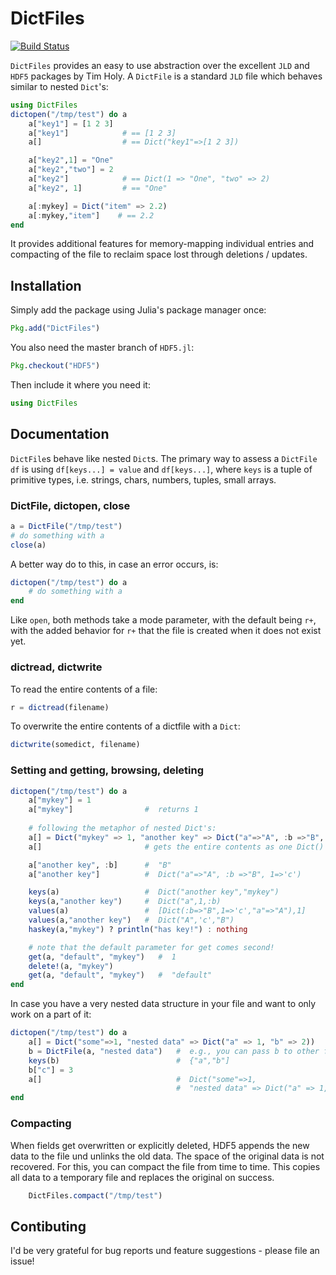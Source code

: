 # DictFiles 
[![Build Status](https://travis-ci.org/rened/DictFiles.jl.png)](https://travis-ci.org/rened/DictFiles.jl)

`DictFiles` provides an easy to use abstraction over the excellent `JLD`
and `HDF5` packages by Tim Holy. A `DictFile` is a standard `JLD` file which behaves similar to nested `Dict`'s:

```jl
using DictFiles
dictopen("/tmp/test") do a
    a["key1"] = [1 2 3]
    a["key1"]            # == [1 2 3]
	a[]                  # == Dict("key1"=>[1 2 3])

    a["key2",1] = "One"
    a["key2","two"] = 2
    a["key2"]            # == Dict(1 => "One", "two" => 2)
    a["key2", 1]         # == "One"

    a[:mykey] = Dict("item" => 2.2)
    a[:mykey,"item"]    # == 2.2
end
```

It provides additional features for memory-mapping individual entries and compacting of the file to reclaim space lost through deletions / updates.

## Installation

Simply add the package using Julia's package manager once:

```jl
Pkg.add("DictFiles")
```

You also need the master branch of `HDF5.jl`:

```jl
Pkg.checkout("HDF5")
```

Then include it where you need it:

```jl
using DictFiles
```

## Documentation

`DictFile`s behave like nested `Dict`s. The primary way to assess a `DictFile df` is using `df[keys...] = value` and `df[keys...]`, where `keys` is a tuple of primitive types, i.e. strings, chars, numbers, tuples, small arrays.

### DictFile, dictopen, close

```jl
a = DictFile("/tmp/test")
# do something with a
close(a)
```

A better way do to this, in case an error occurs, is:

```jl
dictopen("/tmp/test") do a
    # do something with a
end
```

Like `open`, both methods take a mode parameter, with the default being `r+`, with the added behavior for `r+` that the file is created when it does not exist yet.

### dictread, dictwrite

To read the entire contents of a file:

```jl
r = dictread(filename)
```

To overwrite the entire contents of a dictfile with a `Dict`:

```jl
dictwrite(somedict, filename)
```

### Setting and getting, browsing, deleting

```jl
dictopen("/tmp/test") do a
    a["mykey"] = 1
    a["mykey"]                #  returns 1
 
    # following the metaphor of nested Dict's:
    a[] = Dict("mykey" => 1, "another key" => Dict("a"=>"A", :b =>"B", 1=>'c'))
    a[]                       # gets the entire contents as one Dict()

    a["another key", :b]      #  "B"
    a["another key"]          #  Dict("a"=>"A", :b =>"B", 1=>'c')

    keys(a)                   #  Dict("another key","mykey") 
    keys(a,"another key")     #  Dict("a",1,:b) 
    values(a)                 #  [Dict(:b=>"B",1=>'c',"a"=>"A"),1] 
    values(a,"another key")   #  Dict("A",'c',"B") 
    haskey(a,"mykey") ? println("has key!") : nothing

    # note that the default parameter for get comes second! 
    get(a, "default", "mykey")   #  1 
    delete!(a, "mykey")
    get(a, "default", "mykey")   #  "default"
end
```

In case you have a very nested data structure in your file and want to only work on a part of it:

```jl
dictopen("/tmp/test") do a 
    a[] = Dict("some"=>1, "nested data" => Dict("a" => 1, "b" => 2))
    b = DictFile(a, "nested data")   #  e.g., you can pass b to other functions
    keys(b)                          #  {"a","b"] 
    b["c"] = 3 
    a[]                              #  Dict("some"=>1, 
                                     #  "nested data" => Dict("a" => 1, "b" => 2, "c" => 3))
end
```

### Compacting

When fields get overwritten or explicitly deleted, HDF5 appends the new data to the file und unlinks the old data. The space of the original data is not recovered. For this, you can compact the file from time to time. This copies all data to a temporary file and replaces the original on success.

```jl
    DictFiles.compact("/tmp/test")
```


## Contibuting

I'd be very grateful for bug reports und feature suggestions - please file an issue!
